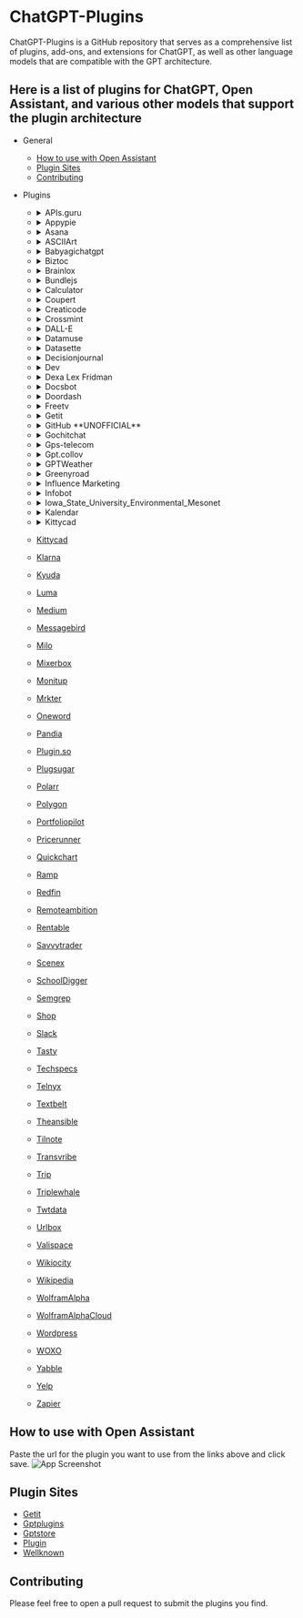 # ChatGPT-Plugins

ChatGPT-Plugins is a GitHub repository that serves as a comprehensive list of plugins, add-ons, and extensions for ChatGPT, as well as other language models that are compatible with the GPT architecture.

## Here is a list of plugins for ChatGPT, Open Assistant, and various other models that support the plugin architecture

- General

  - [How to use with Open Assistant](#How-to-use-with-Open-Assistant)
  - [Plugin Sites](#Plugin-Sites)
  - [Contributing](#Contributing)

- Plugins

  - <details>
    <summary>APIs.guru</summary>

    Plugin for accessing APIs.guru OpenAPI Directory.

    [Website](https://apis.guru/)

    [Plugin](https://apis.guru/.well-known/ai-plugin.json)

    </details>

  - <details>
    <summary>Appypie</summary>

    Plugin for Appypie, a no-code app development platform that allows users to create mobile apps without writing a single line of code.

    [Website](https://appypie.com)

    [Plugin](https://www.appypie.com/.well-known/ai-plugin.json)

    </details>

  - <details>
    <summary>Asana</summary>

    Asana is a project management tool that helps teams track their work and collaborate more effectively.

    [Website](https://asana.com/)

    [Plugin](https://app.asana.com/.well-known/ai-plugin.json)

    </details>

  - <details>
    <summary>ASCIIArt</summary>

    ASCIIArt is a plugin that generates ASCII art from text.

    [Plugin](https://chatgpt-plugin-ts.transitive-bullshit.workers.dev/.well-known/ai-plugin.json)

    </details>

  - <details>
    <summary>Babyagichatgpt</summary>

    Plugin for running autonomous agents to complete a final goal using BabyAGI.

    [Plugin](https://babyagichatgpt.skirano.repl.co/.well-known/ai-plugin.json)

    </details>

  - <details>
    <summary>Biztoc</summary>

    Plugin for querying BizToc for business news.

    [Website](https://biztoc.com/)

    [Plugin](https://biztoc.com/.well-known/ai-plugin.json)

    </details>

  - <details>
    <summary>Brainlox</summary>

    An AI-based Learn to Code platform is a personalized and interactive tool that utilizes machine learning algorithms to provide tailored guidance and real-time feedback to users learning a wide range of programming languages.

    [Website](https://brainlox.ai/)

    [Plugin](https://brainlox.ai/.well-known/ai-plugin.json)

    </details>

  - <details>
    <summary>Bundlejs</summary>

    BundleJS is an online tool that can bundle your projects, minify them, and show their gzip and brotli size, without having to install any npm packages, with typescript support, and it can treeshake and bundle multiple packages together.

    [Website](https://bundlejs.com/about)

    [Plugin](https://deno.bundlejs.com/.well-known/ai-plugin.json)

    </details>

  - <details>
    <summary>Calculator</summary>

    Calculator is a plugin that allows you to perform arithmetic calculations.

    [Plugin](https://chat-calculator-plugin.supportmirage.repl.co/.well-known/ai-plugin.json)

    </details>

  - <details>
    <summary>Coupert</summary>

    Coupert is a browser extension that automatically finds and applies coupon codes at checkout with a single click.

    [Website](https://www.coupert.com/)

    [Plugin](https://www.coupert.com/.well-known/ai-plugin.json)

    </details>

  - <details>
    <summary>Creaticode</summary>

    Creaticode is a platform that allows you to generate text using various language models.

    [Plugin](https://openai.creaticode.com/.well-known/ai-plugin.json)

    </details>

  - <details>
    <summary>Crossmint</summary>

    Crossmint is a tool for NFT creators to accept credit card payments.

    [Website](https://www.crossmint.com/)

    [Plugin](https://www.crossmint.com/.well-known/ai-plugin.json)

    </details>

  - <details>
    <summary>DALL-E</summary>

    DALL-E is a plugin that generates images from text.

    [Website](https://openai.com/product/dall-e-2)

    [Plugin](https://api.openai.com/.well-known/ai-plugin.json)

    </details>

  - <details>

    <summary>Datamuse</summary>

    Datamuse is a collection of websites, mobile apps, and APIs designed to help people create and communicate more effectively.

    [Website](https://datamuse.com/)

    [Plugin](https://datamuse.com/.well-known/ai-plugin.json)

    </details>

  - <details>

    <summary>Datasette</summary>

    Datasette is an open source multi-tool for exploring and publishing data

    [Website](https://datasette.io/)

    [Plugin](https://datasette.io/.well-known/ai-plugin.json)

    </details>

  - <details>

    <summary>Decisionjournal</summary>

    Decision Journal is a decision making analytics platform. Helping you document, review, and analyze your decision making.

    [Website](https://decisionjournalapp.com/)

    [Plugin](https://decisionjournalapp.com/.well-known/ai-plugin.json)

    </details>

  - <details>

    <summary>Dev</summary>

    Dev is a community of software developers getting together to help one another out.

    [Website](https://dev.to/)

    [Plugin](https://dev.to/.well-known/ai-plugin.json)

    </details>

  - <details>

    <summary>Dexa Lex Fridman</summary>

    Search across all of the Lex Fridman Podcast episodes – powered by Dexa AI.

    [Website](https://lexfridman.com/)

    [Plugin](https://chatgpt-plugin-dexa-lex-fridman.transitive-bullshit.workers.dev/.well-known/ai-plugin.json)

    </details>

  - <details>

    <summary>Docsbot</summary>

    Docsbot is a plugin that allows you to search for documentation using AI.

    [Website](https://docsbot.ai/)

    [Plugin](https://docsbot.ai/.well-known/ai-plugin.json)

    </details>

  - <details>

    <summary>Doordash</summary>

    Find a nearby DoorDash location using the DorrDash API.

    [Website](https://www.doordash.com/)

    [Plugin](https://consumer-mobile-bff.doordash.com/v1/aichat/static/ai-plugin.json)

    </details>

  - <details>

    <summary>Freetv</summary>

    FreeTV is a plugin for getting the latest news, including breaking and local news

    [Website](https://www.freetv-app.com/)

    [Plugin](https://www.freetv-app.com/.well-known/ai-plugin.json)

    </details>

  - <details>

    <summary>Getit</summary>

    Getit is an open GPT Plugin Registry.

    [Website](https://getit.ai/)

    [Plugin](https://api.getit.ai/.well_known/ai-plugin.json)

    </details>

  - <details>

    <summary>GitHub **UNOFFICIAL**</summary>

    GitHub is a plugin that allows you to search for repositories.

    [Website](https://github.com/)

    [Plugin](https://gh-plugin.teammait.com/.well-known/ai-plugin.json)

    </details>

  - <details>

    <summary>Gochitchat</summary>

    Gochitchat is an AI-powered chatbot that helps you work with text.

    [Website](https://gochitchat.ai/)

    [Plugin](https://gochitchat.ai/.well-known/ai-plugin.json)

    </details>

  - <details>

    <summary>Gps-telecom</summary>

    Get access to the very latest unified communication products, designed to integrate and futureproof your business.

    [Website](https://www.gps-telecom.com/)

    [Plugin](https://www.gps-telecom.com/.well-known/ai-plugin.json)

    </details>

  - <details>

    <summary>Gpt.collov</summary>

    Interior Design AI Generator.

    [Website](https://gpt.collov.com/)

    [Plugin](https://gpt.collov.com/.well-known/ai-plugin.json)

    </details>

  - <details>

    <summary>GPTWeather</summary>

    GPTWeather is a plugin that allows you to get weather forecasts.

    [Plugin](https://gptweather.skirano.repl.co/.well-known/ai-plugin.json)

    </details>

  - <details>

    <summary>Greenyroad</summary>

    Greenyroad is a plugin that reads multiple URLs and their content for chat context.

    [Website](https://www.greenyroad.com/)

    [Plugin](https://www.greenyroad.com/.well-known/ai-plugin.json)

    </details>

  - <details>

    <summary>Influence Marketing</summary>

    IMAI is a platform that helps brands find influencers to promote their products, manage campaigns, and track performance.

    [Website](https://influencermarketing.ai/)

    [Plugin](https://influencermarketing.ai/.well-known/ai-plugin.json)

    </details>

  - <details>

    <summary>Infobot</summary>

    Plugin for creating automatically updating wiki pages based on any ongoing topic or event.

    [Website](https://infobot.ai/)

    [Plugin](https://infobot.ai/.well-known/ai-plugin.json)

    </details>

  - <details>

    <summary>Iowa_State_University_Environmental_Mesonet</summary>

    Iowa State University Environmental Mesonet is a plugin that allows you to work with IEM data.

    [Website](https://mesonet.agron.iastate.edu/)

    [Plugin](https://mesonet.agron.iastate.edu/.well-known/ai-plugin.json)

    </details>

  - <details>

    <summary>Kalendar</summary>

    KalendarAI sales agents generate revenue on autopilot by reaching your potential customers and booking meetings through live chat sessions from 200+ million companies globally.

    [Website](https://kalendar.ai/)

    [Plugin](https://kalendar.ai/.well-known/ai-plugin.json)

    </details>

  - <details>

    <summary>Kittycad</summary>

    Plugin for interacting with CAD files and models.

    [Website](https://kittycad.io/)

    [Plugin](https://api.kittycad.io/.well-known/ai-plugin.json)

    </details>

  - [Kittycad](https://api.kittycad.io/.well-known/ai-plugin.json)
  - [Klarna](https://www.klarna.com/.well-known/ai-plugin.json)
  - [Kyuda](https://www.kyuda.io/.well-known/ai-plugin.json)
  - [Luma](https://lu.ma/.well-known/ai-plugin.json)
  - [Medium](https://medium.com/.well-known/ai-plugin.json)
  - [Messagebird](https://messagebird.com/.well-known/ai-plugin.json)
  - [Milo](https://www.joinmilo.com/.well-known/ai-plugin.json)
  - [Mixerbox](https://www.mixerbox.com/.well-known/ai-plugin.json)
  - [Monitup](https://www.monitup.com/.well-known/ai-plugin.json)
  - [Mrkter](https://mrkter.io/.well-known/ai-plugin.json)
  - [Oneword](https://oneword.domains/.well-known/ai-plugin.json)
  - [Pandia](https://pandia.pro/.well-known/ai-plugin.json/)
  - [Plugin.so](https://plugin.so/.well-known/ai-plugin.json)
  - [Plugsugar](https://websearch.plugsugar.com/.well-known/ai-plugin.json)
  - [Polarr](https://polarr.co/.well-known/ai-plugin.json)
  - [Polygon](https://polygon.io/.well-known/ai-plugin.json)
  - [Portfoliopilot](https://portfoliopilot.com/.well-known/ai-plugin.json)
  - [Pricerunner](https://www.pricerunner.com/.well-known/ai-plugin.json)
  - [Quickchart](https://quickchart.io/.well-known/ai-plugin.json)
  - [Ramp](https://ramp.com/.well-known/ai-plugin.json)
  - [Redfin](https://www.redfin.com/.well-known/ai-plugin.json)
  - [Remoteambition](https://remoteambition.com/.well-known/ai-plugin.json)
  - [Rentable](https://www.rentable.co/.well-known/ai-plugin.json)
  - [Savvytrader](https://savvytrader.com/.well-known/ai-plugin.json)
  - [Scenex](https://scenex.jina.ai/.well-known/ai-plugin.json)
  - [SchoolDigger](https://www.schooldigger.com/.well-known/ai-plugin.json)
  - [Semgrep](https://semgrep.dev/.well-known/ai-plugin.json)
  - [Shop](https://server.shop.app/.well-known/ai-plugin.json)
  - [Slack](https://slack.com/.well-known/ai-plugin.json)
  - [Tasty](https://api.tasty.co/.well-known/ai-plugin.json)
  - [Techspecs](https://preview.techspecs.io/.well-known/ai-plugin.json)
  - [Telnyx](https://telnyx.com/.well-known/ai-plugin.json)
  - [Textbelt](https://textbelt.com/.well-known/ai-plugin.json)
  - [Theansible](https://www.theansible.ai/.well-known/ai-plugin.json)
  - [Tilnote](https://tilnote.io/.well-known/ai-plugin.json)
  - [Transvribe](https://www.transvribe.com/.well-known/ai-plugin.json)
  - [Trip](https://www.trip.com/.well-known/ai-plugin.json)
  - [Triplewhale](https://api.triplewhale.com/.well-known/ai-plugin.json)
  - [Twtdata](https://www.twtdata.com/.well-known/ai-plugin.json)
  - [Urlbox](https://www.urlbox.io/.well-known/ai-plugin.json)
  - [Valispace](https://www.valispace.com/.well-known/ai-plugin.json)
  - [Wikiocity](https://api.wikiocity.com/.well-known/ai-plugin.json)
  - [Wikipedia](https://oasst-plugins.dumbserg.al:2083/plugins/wikipedia-plugin.json)
  - [WolframAlpha](https://www.wolframalpha.com/.well-known/ai-plugin.json)
  - [WolframAlphaCloud](https://www.wolframcloud.com/.well-known/ai-plugin.json)
  - [Wordpress](https://public-api.wordpress.com/.well-known/ai-plugin.json)
  - [WOXO](https://woxo.tech/.well-known/ai-plugin.json)
  - [Yabble](https://yabblezone.net/.well-known/ai-plugin.json)
  - [Yelp](https://api.yelp.com/.well-known/ai-plugin.json)
  - [Zapier](https://zapier.com/.well-known/ai-plugin.json)

## How to use with Open Assistant

Paste the url for the plugin you want to use from the links above and click save.
![App Screenshot](https://cdn.jsdelivr.net/gh/targed/GPT-Plugins@main/Media/OA-Plugins.png)

## Plugin Sites

- [Getit](https://www.getit.ai/gpt-plugins)
- [Gptplugins](https://www.gptplugins.app/)
- [Gptstore](https://gptstore.ai/)
- [Plugin](https://plugin.so/)
- [Wellknown](https://www.wellknown.ai/)

## Contributing

Please feel free to open a pull request to submit the plugins you find.

